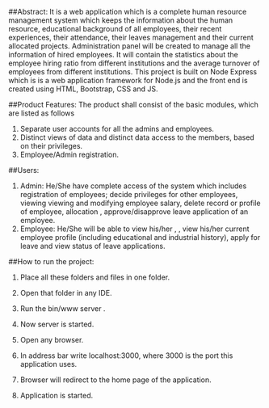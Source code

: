 ##Abstract:
It is a web application which is a complete human resource management system which keeps the information about the human resource, educational background of all employees, their  recent experiences, their attendance, their  leaves management and their current allocated projects. Administration panel will be created to manage all the information of hired employees. It will contain the statistics about the employee hiring ratio from different institutions and the average turnover of employees from different institutions. This project is built on Node Express which is is a web application framework for Node.js and the front end is created using HTML, Bootstrap, CSS and JS.  

##Product Features:
The product shall consist of the basic modules, which are listed as follows
1. Separate user accounts for all the admins and employees.
2. Distinct views of data and distinct data access to the members, based on their privileges.
3. Employee/Admin registration.

##Users:
 1. Admin:
    He/She have complete access of the system which includes registration of employees; decide privileges for other employees, viewing  viewing and modifying employee salary, delete record or profile of employee, allocation  , approve/disapprove leave application of an employee.
 2. Employee:
     He/She will be able to  view his/her , ,  view his/her           current employee profile (including educational and industrial history), apply for leave and view status of leave applications.

 

##How to run the project:
1. Place all these folders and files in one folder.

2. Open that folder in any IDE.

3. Run the bin/www server . 

4. Now server is started.

5. Open any browser.

6. In address bar write localhost:3000, where 3000 is the port this application uses.

7. Browser will redirect to the home page of the application.

8. Application is started. 
